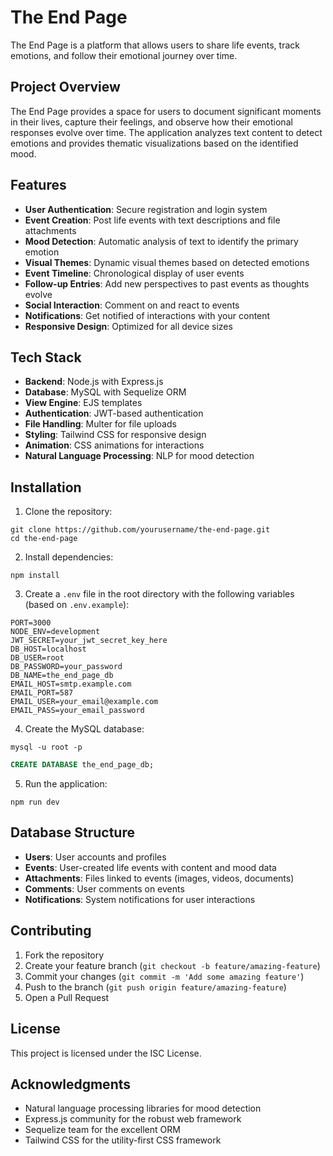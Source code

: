 # The End Page

The End Page is a platform that allows users to share life events, track emotions, and follow their emotional journey over time.

## Project Overview

The End Page provides a space for users to document significant moments in their lives, capture their feelings, and observe how their emotional responses evolve over time. The application analyzes text content to detect emotions and provides thematic visualizations based on the identified mood.

## Features

- **User Authentication**: Secure registration and login system
- **Event Creation**: Post life events with text descriptions and file attachments
- **Mood Detection**: Automatic analysis of text to identify the primary emotion
- **Visual Themes**: Dynamic visual themes based on detected emotions
- **Event Timeline**: Chronological display of user events
- **Follow-up Entries**: Add new perspectives to past events as thoughts evolve
- **Social Interaction**: Comment on and react to events
- **Notifications**: Get notified of interactions with your content
- **Responsive Design**: Optimized for all device sizes

## Tech Stack

- **Backend**: Node.js with Express.js
- **Database**: MySQL with Sequelize ORM
- **View Engine**: EJS templates
- **Authentication**: JWT-based authentication
- **File Handling**: Multer for file uploads
- **Styling**: Tailwind CSS for responsive design
- **Animation**: CSS animations for interactions
- **Natural Language Processing**: NLP for mood detection

## Installation

1. Clone the repository:
```
git clone https://github.com/yourusername/the-end-page.git
cd the-end-page
```

2. Install dependencies:
```
npm install
```

3. Create a `.env` file in the root directory with the following variables (based on `.env.example`):
```
PORT=3000
NODE_ENV=development
JWT_SECRET=your_jwt_secret_key_here
DB_HOST=localhost
DB_USER=root
DB_PASSWORD=your_password
DB_NAME=the_end_page_db
EMAIL_HOST=smtp.example.com
EMAIL_PORT=587
EMAIL_USER=your_email@example.com
EMAIL_PASS=your_email_password
```

4. Create the MySQL database:
```
mysql -u root -p
```
```sql
CREATE DATABASE the_end_page_db;
```

5. Run the application:
```
npm run dev
```

## Database Structure

- **Users**: User accounts and profiles
- **Events**: User-created life events with content and mood data
- **Attachments**: Files linked to events (images, videos, documents)
- **Comments**: User comments on events
- **Notifications**: System notifications for user interactions

## Contributing

1. Fork the repository
2. Create your feature branch (`git checkout -b feature/amazing-feature`)
3. Commit your changes (`git commit -m 'Add some amazing feature'`)
4. Push to the branch (`git push origin feature/amazing-feature`)
5. Open a Pull Request

## License

This project is licensed under the ISC License.

## Acknowledgments

- Natural language processing libraries for mood detection
- Express.js community for the robust web framework
- Sequelize team for the excellent ORM
- Tailwind CSS for the utility-first CSS framework